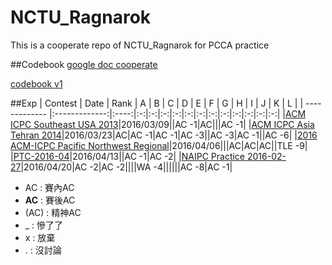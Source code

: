 # NCTU_Ragnarok
This is a cooperate repo of NCTU_Ragnarok for PCCA practice

##Codebook
[google doc cooperate](https://docs.google.com/document/d/1910eO1kEdDOaXn_xMtgOEjpTu1-7e1E8KF0WcCfCv_k/edit?usp=sharing)

[codebook v1](codebook/codebook_v1.docx)

##Exp
| Contest       | Date          | Rank | A | B | C | D | E | F | G | H | I | J | K | L |
| ------------- |:-------------:|:----:|:-:|:-:|:-:|:-:|:-:|:-:|:-:|:-:|:-:|:-:|:-:|:-:|
|[ACM ICPC Southeast USA 2013](http://acm.hust.edu.cn/vjudge/contest/view.action?cid=108058#overview)|2016/03/09||AC -1|AC|||AC -1|
|[ACM ICPC Asia Tehran 2014](http://acm.hust.edu.cn/vjudge/contest/view.action?cid=108059#rank)|2016/03/23|AC|AC -1|AC -1|AC -3||AC -3|AC -1||AC -6|
|[2016 ACM-ICPC Pacific Northwest Regional](http://www.codeforces.com/gymRegistration/100820/virtual/true)|2016/04/06|||AC|AC|AC||TLE -9|
|[PTC-2016-04](http://e-tutor.itsa.org.tw/e-Tutor/course/view.php?id=1351)|2016/04/13||AC -1|AC -2|
|[NAIPC Practice 2016-02-27](https://open.kattis.com/contests/jmdk25)|2016/04/20|AC -2|AC -2||||WA -4||||||AC -8|AC -1|

- AC : 賽內AC  
- **AC** : 賽後AC  
- (AC) : 精神AC  
- _ : 慘了了  
- x : 放棄
- . : 沒討論 
